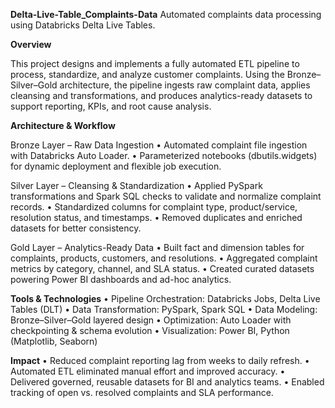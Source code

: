**Delta-Live-Table_Complaints-Data**
Automated complaints data processing using Databricks Delta Live Tables.

**Overview**

This project designs and implements a fully automated ETL pipeline to process, standardize, and analyze customer complaints.
Using the Bronze–Silver–Gold architecture, the pipeline ingests raw complaint data, applies cleansing and transformations, and produces analytics-ready datasets to support reporting, KPIs, and root cause analysis.

**Architecture & Workflow**

Bronze Layer – Raw Data Ingestion
	•	Automated complaint file ingestion with Databricks Auto Loader.
	•	Parameterized notebooks (dbutils.widgets) for dynamic deployment and flexible job execution.

Silver Layer – Cleansing & Standardization
	•	Applied PySpark transformations and Spark SQL checks to validate and normalize complaint records.
	•	Standardized columns for complaint type, product/service, resolution status, and timestamps.
	•	Removed duplicates and enriched datasets for better consistency.

Gold Layer – Analytics-Ready Data
	•	Built fact and dimension tables for complaints, products, customers, and resolutions.
	•	Aggregated complaint metrics by category, channel, and SLA status.
	•	Created curated datasets powering Power BI dashboards and ad-hoc analytics.

**Tools & Technologies**
	•	Pipeline Orchestration: Databricks Jobs, Delta Live Tables (DLT)
	•	Data Transformation: PySpark, Spark SQL
	•	Data Modeling: Bronze–Silver–Gold layered design
	•	Optimization: Auto Loader with checkpointing & schema evolution
	•	Visualization: Power BI, Python (Matplotlib, Seaborn)


**Impact**
	•	Reduced complaint reporting lag from weeks to daily refresh.
	•	Automated ETL eliminated manual effort and improved accuracy.
	•	Delivered governed, reusable datasets for BI and analytics teams.
	•	Enabled tracking of open vs. resolved complaints and SLA performance.

